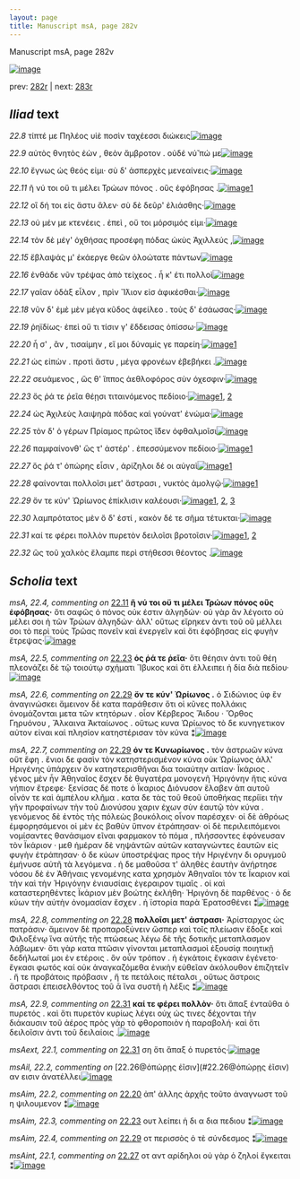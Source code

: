 ```yaml
---
layout: page
title: Manuscript msA, page 282v
---
```


Manuscript msA, page 282v

[![image](http://www.homermultitext.org/iipsrv?OBJ=IIP,1.0&FIF=/project/homer/pyramidal/deepzoom/hmt/vaimg/2017a/VA282VN_0784.tif&WID=100&CVT=JPEG)](http://www.homermultitext.org/ict2/?urn=urn:cite2:hmt:vaimg.2017a:VA282VN_0784)

prev:  [282r](../282r) | next:  [283r](../283r)

## *Iliad* text

*22.8* <a id="22.8"/> τίπτέ με Πηλέος υἱὲ ποσὶν ταχέεσσι διώκεις[![image](http://www.homermultitext.org/iipsrv?OBJ=IIP,1.0&FIF=/project/homer/pyramidal/deepzoom/hmt/vaimg/2017a/VA282VN_0784.tif&RGN=0.479,0.226,0.404,0.027&WID=1000&CVT=JPEG)](http://www.homermultitext.org/ict2/?urn=urn:cite2:hmt:vaimg.2017a:VA282VN_0784@0.479,0.226,0.404,0.027)

*22.9* <a id="22.9"/> αὐτὸς θνητὸς ἐὼν , θεὸν ἄμβροτον . οὐδέ νύ̆ πώ με[![image](http://www.homermultitext.org/iipsrv?OBJ=IIP,1.0&FIF=/project/homer/pyramidal/deepzoom/hmt/vaimg/2017a/VA282VN_0784.tif&RGN=0.488,0.2447,0.404,0.027&WID=1000&CVT=JPEG)](http://www.homermultitext.org/ict2/?urn=urn:cite2:hmt:vaimg.2017a:VA282VN_0784@0.488,0.2447,0.404,0.027)

*22.10* <a id="22.10"/> ἔγνως ὡς θεός εἰμι· σὺ δ' ἀσπερχὲς μενεαίνεις·[![image](http://www.homermultitext.org/iipsrv?OBJ=IIP,1.0&FIF=/project/homer/pyramidal/deepzoom/hmt/vaimg/2017a/VA282VN_0784.tif&RGN=0.477,0.2665,0.432,0.027&WID=1000&CVT=JPEG)](http://www.homermultitext.org/ict2/?urn=urn:cite2:hmt:vaimg.2017a:VA282VN_0784@0.477,0.2665,0.432,0.027)

*22.11* <a id="22.11"/> ῆ νύ τοι οὔ τι μέλει Τρώων πόνος . οὓς ἐφόβησας .[![image](http://www.homermultitext.org/iipsrv?OBJ=IIP,1.0&FIF=/project/homer/pyramidal/deepzoom/hmt/vaimg/2017a/VA282VN_0784.tif&RGN=0.466,0.283,0.432,0.027&WID=1000&CVT=JPEG)](http://www.homermultitext.org/ict2/?urn=urn:cite2:hmt:vaimg.2017a:VA282VN_0784@0.466,0.283,0.432,0.027)[1](#msA_22.4)

*22.12* <a id="22.12"/> οἳ δή τοι εἰς ἄστυ ἄλεν· σὺ δὲ δεῦρ' ἐλιάσθης·[![image](http://www.homermultitext.org/iipsrv?OBJ=IIP,1.0&FIF=/project/homer/pyramidal/deepzoom/hmt/vaimg/2017a/VA282VN_0784.tif&RGN=0.479,0.3026,0.378,0.027&WID=1000&CVT=JPEG)](http://www.homermultitext.org/ict2/?urn=urn:cite2:hmt:vaimg.2017a:VA282VN_0784@0.479,0.3026,0.378,0.027)

*22.13* <a id="22.13"/> οὐ μέν με κτενέεις . ἐπεὶ , οὔ τοι μόρσιμός εἰμι·[![image](http://www.homermultitext.org/iipsrv?OBJ=IIP,1.0&FIF=/project/homer/pyramidal/deepzoom/hmt/vaimg/2017a/VA282VN_0784.tif&RGN=0.482,0.3191,0.397,0.027&WID=1000&CVT=JPEG)](http://www.homermultitext.org/ict2/?urn=urn:cite2:hmt:vaimg.2017a:VA282VN_0784@0.482,0.3191,0.397,0.027)

*22.14* <a id="22.14"/> τὸν δὲ μέγ' ὀχθήσας προσέφη πόδας ὠκὺς Ἀχιλλεύς ,[![image](http://www.homermultitext.org/iipsrv?OBJ=IIP,1.0&FIF=/project/homer/pyramidal/deepzoom/hmt/vaimg/2017a/VA282VN_0784.tif&RGN=0.474,0.3386,0.431,0.027&WID=1000&CVT=JPEG)](http://www.homermultitext.org/ict2/?urn=urn:cite2:hmt:vaimg.2017a:VA282VN_0784@0.474,0.3386,0.431,0.027)

*22.15* <a id="22.15"/> ἔβλαψάς μ' ἑκάεργε θεῶν ὀλοώτατε πάντων[![image](http://www.homermultitext.org/iipsrv?OBJ=IIP,1.0&FIF=/project/homer/pyramidal/deepzoom/hmt/vaimg/2017a/VA282VN_0784.tif&RGN=0.472,0.3566,0.42,0.027&WID=1000&CVT=JPEG)](http://www.homermultitext.org/ict2/?urn=urn:cite2:hmt:vaimg.2017a:VA282VN_0784@0.472,0.3566,0.42,0.027)

*22.16* <a id="22.16"/> ἐνθάδε νῦν τρέψας ἀπὸ τείχεος . ἦ κ' έτι πολλοὶ[![image](http://www.homermultitext.org/iipsrv?OBJ=IIP,1.0&FIF=/project/homer/pyramidal/deepzoom/hmt/vaimg/2017a/VA282VN_0784.tif&RGN=0.484,0.3746,0.383,0.027&WID=1000&CVT=JPEG)](http://www.homermultitext.org/ict2/?urn=urn:cite2:hmt:vaimg.2017a:VA282VN_0784@0.484,0.3746,0.383,0.027)

*22.17* <a id="22.17"/> γαῖαν ὀδὰξ εἷλον , πρὶν Ἴ̈λιον εἰσ ἀφικέσθαι·[![image](http://www.homermultitext.org/iipsrv?OBJ=IIP,1.0&FIF=/project/homer/pyramidal/deepzoom/hmt/vaimg/2017a/VA282VN_0784.tif&RGN=0.484,0.3964,0.383,0.027&WID=1000&CVT=JPEG)](http://www.homermultitext.org/ict2/?urn=urn:cite2:hmt:vaimg.2017a:VA282VN_0784@0.484,0.3964,0.383,0.027)

*22.18* <a id="22.18"/> νῦν δ' ἐμὲ μὲν μέγα κῦδος ἀφείλεο . τοὺς δ' ἐσάωσας·[![image](http://www.homermultitext.org/iipsrv?OBJ=IIP,1.0&FIF=/project/homer/pyramidal/deepzoom/hmt/vaimg/2017a/VA282VN_0784.tif&RGN=0.48,0.4144,0.425,0.027&WID=1000&CVT=JPEG)](http://www.homermultitext.org/ict2/?urn=urn:cite2:hmt:vaimg.2017a:VA282VN_0784@0.48,0.4144,0.425,0.027)

*22.19* <a id="22.19"/> ῥηϊδίως· ἐπεὶ οὔ τι τίσιν γ' ἔδδεισας ὀπίσσω·[![image](http://www.homermultitext.org/iipsrv?OBJ=IIP,1.0&FIF=/project/homer/pyramidal/deepzoom/hmt/vaimg/2017a/VA282VN_0784.tif&RGN=0.477,0.4324,0.389,0.027&WID=1000&CVT=JPEG)](http://www.homermultitext.org/ict2/?urn=urn:cite2:hmt:vaimg.2017a:VA282VN_0784@0.477,0.4324,0.389,0.027)

*22.20* <a id="22.20"/> ἦ σ' , ἂν , τισαίμην , εἴ μοι δύναμίς γε παρείη·[![image](http://www.homermultitext.org/iipsrv?OBJ=IIP,1.0&FIF=/project/homer/pyramidal/deepzoom/hmt/vaimg/2017a/VA282VN_0784.tif&RGN=0.48,0.452,0.367,0.027&WID=1000&CVT=JPEG)](http://www.homermultitext.org/ict2/?urn=urn:cite2:hmt:vaimg.2017a:VA282VN_0784@0.48,0.452,0.367,0.027)[1](#msAim_22.2)

*22.21* <a id="22.21"/> ὡς εἰπὼν . προτὶ ἄστυ , μέγα φρονέων ἐβεβήκει .[![image](http://www.homermultitext.org/iipsrv?OBJ=IIP,1.0&FIF=/project/homer/pyramidal/deepzoom/hmt/vaimg/2017a/VA282VN_0784.tif&RGN=0.479,0.4722,0.411,0.027&WID=1000&CVT=JPEG)](http://www.homermultitext.org/ict2/?urn=urn:cite2:hmt:vaimg.2017a:VA282VN_0784@0.479,0.4722,0.411,0.027)

*22.22* <a id="22.22"/> σευάμενος , ὥς θ' ἵππος ἀεθλοφόρος σὺν όχεσφιν·[![image](http://www.homermultitext.org/iipsrv?OBJ=IIP,1.0&FIF=/project/homer/pyramidal/deepzoom/hmt/vaimg/2017a/VA282VN_0784.tif&RGN=0.482,0.4902,0.411,0.0293&WID=1000&CVT=JPEG)](http://www.homermultitext.org/ict2/?urn=urn:cite2:hmt:vaimg.2017a:VA282VN_0784@0.482,0.4902,0.411,0.0293)

*22.23* <a id="22.23"/> ὅς ῥά τε ῥεῖα θέῃσι τιταινόμενος πεδίοιο·[![image](http://www.homermultitext.org/iipsrv?OBJ=IIP,1.0&FIF=/project/homer/pyramidal/deepzoom/hmt/vaimg/2017a/VA282VN_0784.tif&RGN=0.477,0.5098,0.377,0.0255&WID=1000&CVT=JPEG)](http://www.homermultitext.org/ict2/?urn=urn:cite2:hmt:vaimg.2017a:VA282VN_0784@0.477,0.5098,0.377,0.0255)[1](#msA_22.5), [2](#msAim_22.3)

*22.24* <a id="22.24"/> ὡς Ἀχιλεὺς λαιψηρὰ πόδας καὶ γούνατ' ἐνώμα·[![image](http://www.homermultitext.org/iipsrv?OBJ=IIP,1.0&FIF=/project/homer/pyramidal/deepzoom/hmt/vaimg/2017a/VA282VN_0784.tif&RGN=0.478,0.5263,0.414,0.0278&WID=1000&CVT=JPEG)](http://www.homermultitext.org/ict2/?urn=urn:cite2:hmt:vaimg.2017a:VA282VN_0784@0.478,0.5263,0.414,0.0278)

*22.25* <a id="22.25"/> τὸν δ' ὁ γέρων Πρίαμος πρῶτος ἴ̈δεν ὀφθαλμοῖσι[![image](http://www.homermultitext.org/iipsrv?OBJ=IIP,1.0&FIF=/project/homer/pyramidal/deepzoom/hmt/vaimg/2017a/VA282VN_0784.tif&RGN=0.477,0.545,0.429,0.0278&WID=1000&CVT=JPEG)](http://www.homermultitext.org/ict2/?urn=urn:cite2:hmt:vaimg.2017a:VA282VN_0784@0.477,0.545,0.429,0.0278)

*22.26* <a id="22.26"/> παμφαίνονθ' ὥς τ' ἀστέρ' . ἐπεσσύμενον πεδίοιο·[![image](http://www.homermultitext.org/iipsrv?OBJ=IIP,1.0&FIF=/project/homer/pyramidal/deepzoom/hmt/vaimg/2017a/VA282VN_0784.tif&RGN=0.475,0.5616,0.42,0.0278&WID=1000&CVT=JPEG)](http://www.homermultitext.org/ict2/?urn=urn:cite2:hmt:vaimg.2017a:VA282VN_0784@0.475,0.5616,0.42,0.0278)[1](#msAil_22.2)

*22.27* <a id="22.27"/> ὅς ῥά τ' ὀπώρης εἶσιν , ἀρίζηλοι δέ οι αὐγαὶ[![image](http://www.homermultitext.org/iipsrv?OBJ=IIP,1.0&FIF=/project/homer/pyramidal/deepzoom/hmt/vaimg/2017a/VA282VN_0784.tif&RGN=0.479,0.5848,0.381,0.0248&WID=1000&CVT=JPEG)](http://www.homermultitext.org/ict2/?urn=urn:cite2:hmt:vaimg.2017a:VA282VN_0784@0.479,0.5848,0.381,0.0248)[1](#msAint_22.1)

*22.28* <a id="22.28"/> φαίνονται πολλοῖσι μετ' ἄστρασι , νυκτὸς ἀμολγῷ·[![image](http://www.homermultitext.org/iipsrv?OBJ=IIP,1.0&FIF=/project/homer/pyramidal/deepzoom/hmt/vaimg/2017a/VA282VN_0784.tif&RGN=0.478,0.6044,0.428,0.0248&WID=1000&CVT=JPEG)](http://www.homermultitext.org/ict2/?urn=urn:cite2:hmt:vaimg.2017a:VA282VN_0784@0.478,0.6044,0.428,0.0248)[1](#msA_22.8)

*22.29* <a id="22.29"/> ὅν τε κύν' Ὠρίωνος ἐπίκλισιν καλέουσι·[![image](http://www.homermultitext.org/iipsrv?OBJ=IIP,1.0&FIF=/project/homer/pyramidal/deepzoom/hmt/vaimg/2017a/VA282VN_0784.tif&RGN=0.48,0.6216,0.367,0.0248&WID=1000&CVT=JPEG)](http://www.homermultitext.org/ict2/?urn=urn:cite2:hmt:vaimg.2017a:VA282VN_0784@0.48,0.6216,0.367,0.0248)[1](#msA_22.7), [2](#msA_22.6), [3](#msAim_22.4)

*22.30* <a id="22.30"/> λαμπρότατος μὲν ὅ δ' ἐστί , κακὸν δέ τε σῆμα τέτυκται·[![image](http://www.homermultitext.org/iipsrv?OBJ=IIP,1.0&FIF=/project/homer/pyramidal/deepzoom/hmt/vaimg/2017a/VA282VN_0784.tif&RGN=0.47,0.6374,0.448,0.0285&WID=1000&CVT=JPEG)](http://www.homermultitext.org/ict2/?urn=urn:cite2:hmt:vaimg.2017a:VA282VN_0784@0.47,0.6374,0.448,0.0285)

*22.31* <a id="22.31"/> καί τε φέρει πολλὸν πυρετὸν δειλοῖσι βροτοῖσιν·[![image](http://www.homermultitext.org/iipsrv?OBJ=IIP,1.0&FIF=/project/homer/pyramidal/deepzoom/hmt/vaimg/2017a/VA282VN_0784.tif&RGN=0.475,0.6577,0.426,0.0263&WID=1000&CVT=JPEG)](http://www.homermultitext.org/ict2/?urn=urn:cite2:hmt:vaimg.2017a:VA282VN_0784@0.475,0.6577,0.426,0.0263)[1](#msA_22.9), [2](#msAext_22.1)

*22.32* <a id="22.32"/> ὣς τοῦ χαλκὸς ἔλαμπε περὶ στήθεσσι θέοντος .[![image](http://www.homermultitext.org/iipsrv?OBJ=IIP,1.0&FIF=/project/homer/pyramidal/deepzoom/hmt/vaimg/2017a/VA282VN_0784.tif&RGN=0.479,0.6779,0.414,0.0263&WID=1000&CVT=JPEG)](http://www.homermultitext.org/ict2/?urn=urn:cite2:hmt:vaimg.2017a:VA282VN_0784@0.479,0.6779,0.414,0.0263)

## *Scholia* text

*msA, 22.4, commenting on* [22.11](#22.11)  <a id="msA_22.4"/> **ῆ νύ τοι οὔ τι μέλει Τρώων πόνος οὓς ἐφόβησας·** ὅτι σαφῶς ὁ πόνος οὐκ έστιν ἀλγηδών· οὐ γὰρ ἂν λέγοιτο οὐ μέλει σοι ἡ τῶν Τρώων ἀλγηδών· ἀλλ' οὕτως εἴρηκεν ἀντι τοῦ οῦ μέλλει σοι τὸ περὶ τοὺς Τρῶας πονεῖν καὶ ἐνεργεῖν καὶ ὅτι ἐφόβησας εἰς φυγὴν ἔτρεψας·[![image](http://www.homermultitext.org/iipsrv?OBJ=IIP,1.0&FIF=/project/homer/pyramidal/deepzoom/hmt/vaimg/2017a/VA282VN_0784.tif&RGN=0.227,0.2635,0.23,0.1006&WID=1000&CVT=JPEG)](http://www.homermultitext.org/ict2/?urn=urn:cite2:hmt:vaimg.2017a:VA282VN_0784@0.227,0.2635,0.23,0.1006)

*msA, 22.5, commenting on* [22.23](#22.23)  <a id="msA_22.5"/> **ὁς ῥά τε ῥεῖα·** ὅτι θέησιν ἀντι τοῦ θέη πλεονάζει δὲ τῷ τοιούτῳ σχήματι Ἴβυκος καὶ ὅτι ἐλλειπει ἡ δία διὰ πεδίου·[![image](http://www.homermultitext.org/iipsrv?OBJ=IIP,1.0&FIF=/project/homer/pyramidal/deepzoom/hmt/vaimg/2017a/VA282VN_0784.tif&RGN=0.223,0.3769,0.222,0.0375&WID=1000&CVT=JPEG)](http://www.homermultitext.org/ict2/?urn=urn:cite2:hmt:vaimg.2017a:VA282VN_0784@0.223,0.3769,0.222,0.0375)

*msA, 22.6, commenting on* [22.29](#22.29)  <a id="msA_22.6"/> **ὄν τε κύν' Ὠρίωνος .** ὁ Σιδώνιος ὑφ ἓν ἀναγινώσκει ἄμεινον δὲ κατα παράθεσιν ὅτι οἱ κῦνες πολλάκις ὀνομάζονται μετα τῶν κτητόρων . οἷον Κέρβερος Ἅιδου · Ὄρθος Γηρυόνου , Ἄλκαινα Ἀκταίωνος . οὕτως κυνα Ὡρίωνος τὸ δε κυνηγετικον αὐτον εἰναι καὶ πλησίον κατηστέρισαν τὸν κύνα ⁑[![image](http://www.homermultitext.org/iipsrv?OBJ=IIP,1.0&FIF=/project/homer/pyramidal/deepzoom/hmt/vaimg/2017a/VA282VN_0784.tif&RGN=0.232,0.4122,0.202,0.0841&WID=1000&CVT=JPEG)](http://www.homermultitext.org/ict2/?urn=urn:cite2:hmt:vaimg.2017a:VA282VN_0784@0.232,0.4122,0.202,0.0841)

*msA, 22.7, commenting on* [22.29](#22.29)  <a id="msA_22.7"/> **ὀν τε Κυνωρίωνος .** τὸν ἀστρωῶν κύνα οὕτ ἔφη . ἔνιοι δε φασὶν τὸν κατηστερισμένον κύνα οὐκ Ὠρίωνος ἀλλ' Ηριγένης ὑπάρχειν ὃν κατηστερισθῆναι δια τοιαύτην αιτίαν· Ϊκάριος . γένος μὲν ἧν Ἀθηναῖος ἔσχεν δὲ θυγατέρα μονογενῆ Ἡριγόνην ἥτις κύνα νήπιον ἔτρεφε· ξενίσας δέ ποτε ὁ Ϊκαριος Διόνυσον ἔλαβεν ἀπ αυτοῦ οἶνόν τε καὶ ἀμπέλου κλῆμα . κατα δε τὰς τοῦ θεοῦ ὑποθήκας περίϊει τὴν γῆν προφαίνων τὴν τοῦ Διονύσου χαριν έχων σὺν ἑαυτῷ τὸν κύνα . γενόμενος δὲ ἐντὸς τὴς πόλεὼς βουκόλοις οἶνον παρέσχεν· οἱ δὲ ἀθρόως ἐμφορησάμενοι οἱ μὲν ἐς βαθὺν ὕπνον ἐτράπησαν· οἱ δὲ περιλειπόμενοι νομίσαντες θανάσιμον εῖναι φαρμακον τὸ πόμα , πλήσσοντες ἐφόνευσαν τὸν Ϊκάριον · μεθ ἡμέραν δὲ νηψάντῶν αὐτῶν καταγνώντες ἑαυτῶν εἰς φυγὴν ἐτράπησαν· ὁ δε κύων ὑποστρέψας προς τὴν Ηριγένην δι ορυγμοῦ ἐμήνυσε αὐτῆ τὰ λεγόμενα . ἡ δε μαθοῦσα τ' ἀληθὲς ἑαυτὴν ἀνήρτησε νόσου δὲ ἐν Ἀθήναις γενομένης κατα χρησμὸν Ἀθηναῖοι τόν τε Ϊκαριον καὶ τὴν καὶ τὴν Ἡριγόνην ἐνιαυσίαις ἐγεραιρον τιμαῖς . οἱ καὶ καταστερηθέντες Ϊκάριον μὲν βοώτης ἐκλήθη· Ἡριγόνη δὲ παρθένος · ὁ δε κύων τὴν αὐτὴν ὀνομασίαν ἔσχεν . ἡ ϊστορία παρὰ Ἐρατοσθένει ⁑[![image](http://www.homermultitext.org/iipsrv?OBJ=IIP,1.0&FIF=/project/homer/pyramidal/deepzoom/hmt/vaimg/2017a/VA282VN_0784.tif&RGN=0.229,0.4917,0.68,0.2688&WID=1000&CVT=JPEG)](http://www.homermultitext.org/ict2/?urn=urn:cite2:hmt:vaimg.2017a:VA282VN_0784@0.229,0.4917,0.68,0.2688)

*msA, 22.8, commenting on* [22.28](#22.28)  <a id="msA_22.8"/> **πολλοῖσι μετ' άστρασι·** Ἀρίσταρχος ὡς πατράσιν· ἄμεινον δὲ προπαροξύνειν ὥσπερ καὶ τοῖς πλείωσιν ἔδοξε καὶ Φιλοξένῳ ἵνα αὐτῆς τῆς πτώσεως λέγω δὲ τῆς δοτικῆς μεταπλασμον λάβωμεν· ὅτι γὰρ κατα πτῶσιν γίνονται μεταπλασμοὶ ἐξουσίᾳ ποιητικῇ δεδήλωταί μοι ἐν ετέροις . ὃν οὖν τρόπον . ἡ ἐγκάτοις ἔγκασιν ἐγένετο· ἔγκασι φωτός καί οὐκ ἀναγκαζόμεθα ἑνικὴν εὐθεῖαν ἀκόλουθον ἐπιζητεῖν . ἥ τε προβάτοις πρόβασιν , ἥ τε πετάλοις πέταλσι , οὕτως ἄστροις ἄστρασι ἐπεισελθόντος τοῦ ᾱ ἵνα συστῆ ἡ λέξις ⁑[![image](http://www.homermultitext.org/iipsrv?OBJ=IIP,1.0&FIF=/project/homer/pyramidal/deepzoom/hmt/vaimg/2017a/VA282VN_0784.tif&RGN=0.227,0.7447,0.679,0.0586&WID=1000&CVT=JPEG)](http://www.homermultitext.org/ict2/?urn=urn:cite2:hmt:vaimg.2017a:VA282VN_0784@0.227,0.7447,0.679,0.0586)

*msA, 22.9, commenting on* [22.31](#22.31)  <a id="msA_22.9"/> **καί τε φέρει πολλὸν·** ὅτι ἅπαξ ἐνταῦθα ὁ πυρετός . καὶ ὅτι πυρετὸν κυρίως λέγει οὐχ ώς τινες δέχονται τὴν διάκαυσιν τοῦ ἀέρος πρὸς γὰρ τὸ φθοροποιὸν ἡ παραβολή· καὶ ὅτι δειλοῖσιν ἀντι τοῦ δειλαίοις .[![image](http://www.homermultitext.org/iipsrv?OBJ=IIP,1.0&FIF=/project/homer/pyramidal/deepzoom/hmt/vaimg/2017a/VA282VN_0784.tif&RGN=0.226,0.789,0.681,0.0285&WID=1000&CVT=JPEG)](http://www.homermultitext.org/ict2/?urn=urn:cite2:hmt:vaimg.2017a:VA282VN_0784@0.226,0.789,0.681,0.0285)

*msAext, 22.1, commenting on* [22.31](#22.31)  <a id="msAext_22.1"/> ση ὅτι ἅπαξ ὁ πυρετός·[![image](http://www.homermultitext.org/iipsrv?OBJ=IIP,1.0&FIF=/project/homer/pyramidal/deepzoom/hmt/vaimg/2017a/VA282VN_0784.tif&RGN=0.149,0.6306,0.061,0.0526&WID=1000&CVT=JPEG)](http://www.homermultitext.org/ict2/?urn=urn:cite2:hmt:vaimg.2017a:VA282VN_0784@0.149,0.6306,0.061,0.0526)

*msAil, 22.2, commenting on* [22.26@ὀπώρῃς ἐῖσιν](#22.26@ὀπώρῃς ἐῖσιν)  <a id="msAil_22.2"/> αν εισιν ἀνατέλλει[![image](http://www.homermultitext.org/iipsrv?OBJ=IIP,1.0&FIF=/project/homer/pyramidal/deepzoom/hmt/vaimg/2017a/VA282VN_0784.tif&RGN=0.605,0.5826,0.088,0.0113&WID=1000&CVT=JPEG)](http://www.homermultitext.org/ict2/?urn=urn:cite2:hmt:vaimg.2017a:VA282VN_0784@0.605,0.5826,0.088,0.0113)

*msAim, 22.2, commenting on* [22.20](#22.20)  <a id="msAim_22.2"/> ἀπ' ἀλλης ἀρχῆς τοῦτο ἀναγνωστ τοῦ η ψιλουμενον ⁑[![image](http://www.homermultitext.org/iipsrv?OBJ=IIP,1.0&FIF=/project/homer/pyramidal/deepzoom/hmt/vaimg/2017a/VA282VN_0784.tif&RGN=0.436,0.458,0.046,0.0616&WID=1000&CVT=JPEG)](http://www.homermultitext.org/ict2/?urn=urn:cite2:hmt:vaimg.2017a:VA282VN_0784@0.436,0.458,0.046,0.0616)

*msAim, 22.3, commenting on* [22.23](#22.23)  <a id="msAim_22.3"/> ουτ λείπει ἡ δι α δια πεδιου ⁑[![image](http://www.homermultitext.org/iipsrv?OBJ=IIP,1.0&FIF=/project/homer/pyramidal/deepzoom/hmt/vaimg/2017a/VA282VN_0784.tif&RGN=0.433,0.5646,0.046,0.039&WID=1000&CVT=JPEG)](http://www.homermultitext.org/ict2/?urn=urn:cite2:hmt:vaimg.2017a:VA282VN_0784@0.433,0.5646,0.046,0.039)

*msAim, 22.4, commenting on* [22.29](#22.29)  <a id="msAim_22.4"/> οτ περισσὸς ὁ τὲ σύνδεσμος ⁑[![image](http://www.homermultitext.org/iipsrv?OBJ=IIP,1.0&FIF=/project/homer/pyramidal/deepzoom/hmt/vaimg/2017a/VA282VN_0784.tif&RGN=0.433,0.6291,0.053,0.0315&WID=1000&CVT=JPEG)](http://www.homermultitext.org/ict2/?urn=urn:cite2:hmt:vaimg.2017a:VA282VN_0784@0.433,0.6291,0.053,0.0315)

*msAint, 22.1, commenting on* [22.27](#22.27)  <a id="msAint_22.1"/> οτ αντ αρίδηλοι οὐ γὰρ ὁ ζηλοί ἔγκειται ⁑[![image](http://www.homermultitext.org/iipsrv?OBJ=IIP,1.0&FIF=/project/homer/pyramidal/deepzoom/hmt/vaimg/2017a/VA282VN_0784.tif&RGN=0.853,0.5871,0.067,0.0383&WID=1000&CVT=JPEG)](http://www.homermultitext.org/ict2/?urn=urn:cite2:hmt:vaimg.2017a:VA282VN_0784@0.853,0.5871,0.067,0.0383)